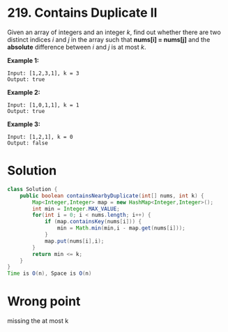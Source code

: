 # 219. Contains Duplicate II

Given an array of integers and an integer *k*, find out whether there are two distinct indices *i* and *j* in the array such that **nums[i] = nums[j]** and the **absolute** difference between *i* and *j* is at most *k*.

**Example 1:**

```
Input: [1,2,3,1], k = 3
Output: true
```

**Example 2:**

```
Input: [1,0,1,1], k = 1
Output: true
```

**Example 3:**

```
Input: [1,2,1], k = 0
Output: false
```

# Solution

```java
class Solution {
    public boolean containsNearbyDuplicate(int[] nums, int k) {
        Map<Integer,Integer> map = new HashMap<Integer,Integer>();
        int min = Integer.MAX_VALUE;
        for(int i = 0; i < nums.length; i++) {
            if (map.containsKey(nums[i])) {
                min = Math.min(min,i - map.get(nums[i]));
            }
            map.put(nums[i],i);
        }
        return min <= k;
    }
}
Time is O(n), Space is O(n)
```

# Wrong point

missing the at most k   
